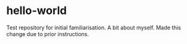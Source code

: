 # hello-world
Test repository for initial familiarisation. 
A bit about myself.
Made this change due to prior instructions. 
